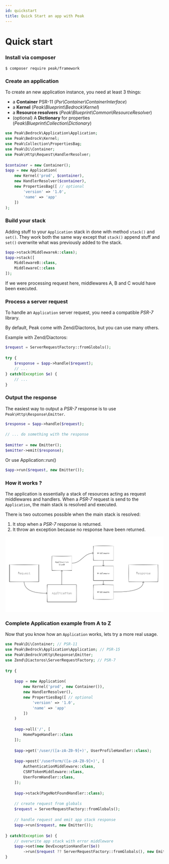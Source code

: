 ```yaml
---
id: quickstart
title: Quick Start an app with Peak
---
```


# Quick start

### Install via composer

```
$ composer require peak/framework
```

### Create an application

To create an new application instance, you need at least 3 things:

 - a **Container** PSR-11 (*Psr\Container\ContainerInterface*)
 - a **Kernel** (*Peak\Blueprint\Bedrock\Kernel*) 
 - a **Resource resolvers** (*Peak\Blueprint\Common\ResourceResolver*)
 - (optional) A **Dictionary** for properties (*Peak\Blueprint\Collection\Dictionary*)

```php
use Peak\Bedrock\Application\Application;
use Peak\Bedrock\Kernel;
use Peak\Collection\PropertiesBag;
use Peak\Di\Container;
use Peak\Http\Request\HandlerResolver;

$container = new Container();
$app = new Application(
    new Kernel('prod', $container),
    new HandlerResolver($container),
    new PropertiesBag([ // optional
        'version' => '1.0',
        'name' => 'app'
    ])
);
```

### Build your stack

Adding stuff to your `Application` stack in done with method `stack()` and `set()`.
They work both the same way except that `stack()` append stuff and  `set()` overwrite what was previously added to the stack.

```php
$app->stack(MiddlewareA::class);
$app->stack([
    MiddlewareB::class, 
    MiddlewareC::class
]);
```
If we were processing request here, middlewares A, B and C would have been executed.

### Process a server request 

To handle an `Application` server request, you need a compatible *PSR-7* library. 

By default, Peak come with Zend/Diactoros, but you can use many others.

Example with Zend/Diactoros:
```php
$request = ServerRequestFactory::fromGlobals();

try {
    $response = $app->handle($request);
    // ...
} catch(Exception $e) {
    // ...
}
```

### Output the response

The easiest way to output a *PSR-7* response is to use `Peak\Http\Response\Emitter`.

```php
$response = $app->handle($request);

// ... do something with the response

$emitter = new Emitter();
$emitter->emit($response);
```

Or use Application::run()

```php
$app->run($request, new Emitter());
```


### How it works ?

The application is essentially a stack of resources acting as request middlewares and handlers. 
When a *PSR-7* request is send to the `Application`, the main stack is resolved and executed. 

There is two outcomes possible when the main stack is resolved:
1. It stop when a *PSR-7* response is returned.
2. It throw an exception because no response have been returned.

<img src="https://raw.githubusercontent.com/peakphp/docs/master/_pencils/request_response_flow.png" alt="Peak">


### Complete Application example from A to Z

Now that you know how an `Application` works, lets try a more real usage. 

```php
use Peak\Di\Container; // PSR-11
use Peak\Bedrock\Application\Application; // PSR-15
use Peak\Bedrock\Http\Response\Emitter;
use Zend\Diactoros\ServerRequestFactory; // PSR-7

try {

    $app = new Application(
        new Kernel('prod', new Container()),
        new HandlerResolver(),
        new PropertiesBag([ // optional
            'version' => '1.0', 
            'name' => 'app'
        ]) 
    )
    
    $app->all('/', [
        HomePageHandler::class
    ]);
    
    $app->get('/user/([a-zA-Z0-9]+)', UserProfileHandler::class);
    
    $app->post('/userForm/([a-zA-Z0-9]+)', [
        AuthenticationMiddleware::class,
        CSRFTokenMiddleware::class,
        UserFormHandler::class,
    ]);
    
    $app->stack(PageNotFoundHandler::class);

    // create request from globals
    $request = ServerRequestFactory::fromGlobals();
    
    // handle request and emit app stack response
    $app->run($request, new Emitter());
    
} catch(Exception $e) {
    // overwrite app stack with error middleware
    $app->set(new DevExceptionHandler($e))
        ->run($request ?? ServerRequestFactory::fromGlobals(), new Emitter());
}
```
    




